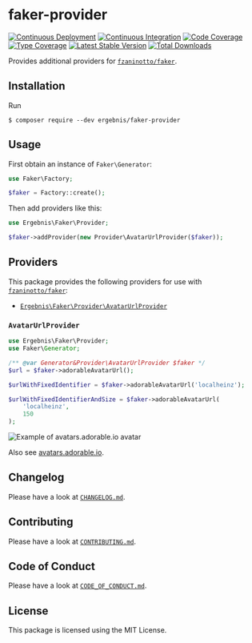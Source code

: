 # faker-provider

[![Continuous Deployment](https://github.com/ergebnis/faker-provider/workflows/Continuous%20Deployment/badge.svg)](https://github.com/ergebnis/faker-provider/actions)
[![Continuous Integration](https://github.com/ergebnis/faker-provider/workflows/Continuous%20Integration/badge.svg)](https://github.com/ergebnis/faker-provider/actions)
[![Code Coverage](https://codecov.io/gh/ergebnis/faker-provider/branch/master/graph/badge.svg)](https://codecov.io/gh/ergebnis/faker-provider)
[![Type Coverage](https://shepherd.dev/github/ergebnis/faker-provider/coverage.svg)](https://shepherd.dev/github/ergebnis/faker-provider)
[![Latest Stable Version](https://poser.pugx.org/ergebnis/faker-provider/v/stable)](https://packagist.org/packages/ergebnis/faker-provider)
[![Total Downloads](https://poser.pugx.org/ergebnis/faker-provider/downloads)](https://packagist.org/packages/ergebnis/faker-provider)

Provides additional providers for [`fzaninotto/faker`](https://github.com/fzaninotto/Faker).

## Installation

Run

```
$ composer require --dev ergebnis/faker-provider
```

## Usage

First obtain an instance of `Faker\Generator`:

```php
use Faker\Factory;

$faker = Factory::create();
```

Then add providers like this:

```php
use Ergebnis\Faker\Provider;

$faker->addProvider(new Provider\AvatarUrlProvider($faker));
```

## Providers

This package provides the following providers for use with [`fzaninotto/faker`](https://github.com/fzaninotto/Faker):

* [`Ergebnis\Faker\Provider\AvatarUrlProvider`](https://github.com/ergebnis/faker-provider#avatarurlprovider)

### `AvatarUrlProvider`

```php
use Ergebnis\Faker\Provider;
use Faker\Generator;

/** @var Generator&Provider\AvatarUrlProvider $faker */
$url = $faker->adorableAvatarUrl();

$urlWithFixedIdentifier = $faker->adorableAvatarUrl('localheinz');

$urlWithFixedIdentifierAndSize = $faker->adorableAvatarUrl(
    'localheinz',
    150
);
```

![Example of avatars.adorable.io avatar](https://api.adorable.io/avatars/150/localheinz.png)

Also see [avatars.adorable.io](http://avatars.adorable.io/).

## Changelog

Please have a look at [`CHANGELOG.md`](CHANGELOG.md).

## Contributing

Please have a look at [`CONTRIBUTING.md`](.github/CONTRIBUTING.md).

## Code of Conduct

Please have a look at [`CODE_OF_CONDUCT.md`](https://github.com/ergebnis/.github/blob/master/CODE_OF_CONDUCT.md).

## License

This package is licensed using the MIT License.
